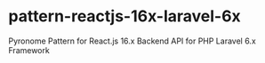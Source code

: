 # pattern-reactjs-16x-laravel-6x
Pyronome Pattern for React.js 16.x Backend API for PHP Laravel 6.x Framework
